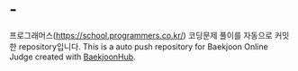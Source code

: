 # -
프로그래머스(https://school.programmers.co.kr/) 코딩문제 풀이를 자동으로 커밋한 repository입니다.
This is a auto push repository for Baekjoon Online Judge created with [BaekjoonHub](https://github.com/BaekjoonHub/BaekjoonHub).
